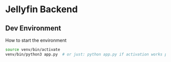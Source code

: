# Jellyfin Backend

## Dev Environment
How to start the environment

```bash
source venv/bin/activate
venv/bin/python3 app.py  # or just: python app.py if activation works properly
```

